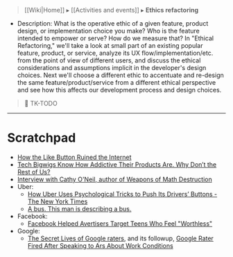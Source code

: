 > [[Wiki|Home]] ▸ [[Activities and events]] ▸ **Ethics refactoring**

* Description: What is the operative ethic of a given feature, product design, or implementation choice you make? Who is the feature intended to empower or serve? How do we measure that? In "Ethical Refactoring," we'll take a look at small part of an existing popular feature, product, or service, analyze its UX flow/implementation/etc. from the point of view of different users, and discuss the ethical considerations and assumptions implicit in the developer's design choices. Next we'll choose a different ethic to accentuate and re-design the same feature/product/service from a different ethical perspective and see how this affects our development process and design choices.

> 🚧 TK-TODO

* * *

# Scratchpad

* [How the Like Button Ruined the Internet](https://www.theatlantic.com/technology/archive/2017/03/how-the-like-button-ruined-the-internet/519795/)
* [Tech Bigwigs Know How Addictive Their Products Are. Why Don’t the Rest of Us?](https://www.wired.com/2017/03/irresistible-the-rise-of-addictive-technology-and-the-business-of-keeping-us-hooked/)
* [Interview with Cathy O'Neil, author of Weapons of Math Destruction](https://www.youtube.com/watch?v=j0vfCPKJPlw)
* Uber:
    * [How Uber Uses Psychological Tricks to Push Its Drivers’ Buttons - The New York Times](https://www.nytimes.com/interactive/2017/04/02/technology/uber-drivers-psychological-tricks.html)
    * [A bus. This man is describing a bus.](https://web.archive.org/web/20160116215410/https://twitter.com/JackSmithIV/status/635925087640793088)
* Facebook:
    * [Facebook Helped Avertisers Target Teens Who Feel "Worthless"](https://web.archive.org/web/20170501071437/https://arstechnica.com/business/2017/05/facebook-helped-advertisers-target-teens-who-feel-worthless/)
* Google:
    * [The Secret Lives of Google raters](https://arstechnica.com/features/2017/04/the-secret-lives-of-google-raters/), and its followup, [Google Rater Fired After Speaking to Ars About Work Conditions](https://arstechnica.com/business/2017/05/google-rater-fired-after-speaking-to-ars-about-work-conditions/)